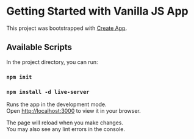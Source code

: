 # Getting Started with Vanilla JS App

This project was bootstrapped with [Create App](http://vanilla-js.com/).

## Available Scripts

In the project directory, you can run:

### `npm init`

### `npm install -d live-server`

Runs the app in the development mode.\
Open [http://localhost:3000](http://localhost:3000) to view it in your browser.

The page will reload when you make changes.\
You may also see any lint errors in the console.

